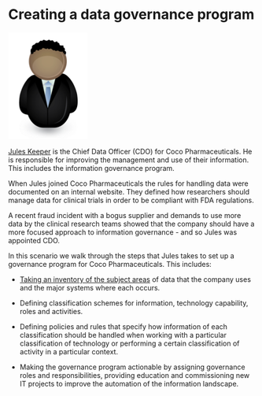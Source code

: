 <!-- SPDX-License-Identifier: Apache-2.0 -->

# Creating a data governance program

![Icon](../../personas/jules-keeper.png)

[Jules Keeper](../../personas/jules-keeper.md) is the Chief Data Officer (CDO)
for Coco Pharmaceuticals.
He is responsible for improving the management and use of their information.
This includes the information governance program.

When Jules joined Coco Pharmaceuticals the rules for handling data were
documented on an internal website.
They defined how researchers should manage data for clinical trials
in order to be compliant with FDA regulations.

A recent fraud incident with a bogus supplier and demands to use more data
by the clinical research teams showed that the company should have a more
focused approach to information governance - and so Jules was appointed CDO.

In this scenario we walk through the steps that Jules takes
to set up a governance program for Coco Pharmaceuticals.
This includes:

* [Taking an inventory of the subject areas](../defining-subject-areas/README.md) of data
that the company uses and the major systems where each occurs.

* Defining classification schemes for information, technology
capability, roles and activities.

* Defining policies and rules
that specify how information of each classification should
be handled when working with a particular classification of technology
or performing a certain classification of activity in a particular context.

* Making the governance program actionable by assigning governance
roles and responsibilities, providing education and commissioning
new IT projects to improve the automation of the information landscape.

